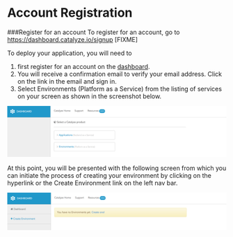 # Account Registration


###Register for an account
To register for an account, go to https://dashboard.catalyze.io/signup [FIXME]

To deploy your application, you will need to
1. first register for an account on the [dashboard](https://dashboard.catalyze.io/signup).
2. You will receive a confirmation email to verify your email address. Click on the link in the email and sign in.
3. Select Environments (Platform as a Service) from the listing of services on your screen as shown in the screenshot below.

![Select PaaS](../pics/1.select.paas.png)

At this point, you will be presented with the following screen from which you can initiate the process of creating your environment by clicking on the hyperlink or the Create Environment link on the left nav bar.

![Create Env](../pics/2.start.env.creation.png)
